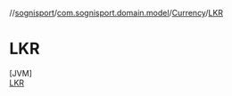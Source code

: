 //[sognisport](../../../../index.md)/[com.sognisport.domain.model](../../index.md)/[Currency](../index.md)/[LKR](index.md)

# LKR

[JVM]\
[LKR](index.md)
